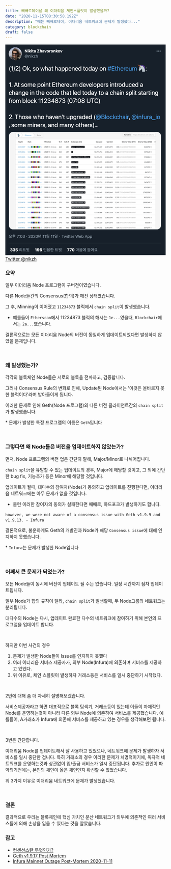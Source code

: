 ```yaml
---
title: 빼빼로데이날 왜 이더리움 체인스플릿이 발생했을까?
date: "2020-11-15T08:30:58.192Z"
description: "때는 빼빼로데이, 이더리움 네트워크에 문제가 발생했다..."
category: blockchain
draft: false
---
```



![What happend today on Ethereum](./image1.png) 
[Twitter @nikzh](https://twitter.com/nikzh/status/1326465592841351168)

### 요약

일부 이더리움 Node 프로그램이 구버전이였습니다. 

다른 Node들간의 Consensus(합의)가 깨진 상태였습니다. 

그 후, Minning이 이어졌고 `11234873` 블럭에서 `chain split`이 발생했습니다.

- 예를들어 `Etherscan`에서 11234873 블럭의 해시는 `1e...`였을때, `Blockchair`에서는 `2a...`였습니다.

결론적으로는 모든 이더리움 Node의 버전이 동일하게 업데이트되었다면 발생하지 않았을 문제입니다.

<br>

### 왜 발생했는가?

각각의 블록체인 Node들은 서로의 블록을 전파하고, 검증합니다.

그러나 Consensus Rule의 변화로 인해, Update된 Node에서는 '이것은 올바르지 못한 블럭이다'라며 받아들이게 됩니다.

이러한 문제로 인해 Geth(Node 프로그램)의 다른 버전 클라이언트간의 `chain split`가 발생했습니다.

\* 문제가 발생한 특정 프로그램의 이름은 `Geth`입니다

<br>

### 그렇다면 왜 Node들은 버전을 업데이트하지 않았는가?

먼저, Node 프로그램의 버전 업은 간단히 말해, Major/Minor로 나뉘어집니다.

`chain split`을 유발할 수 있는 업데이트의 경우, Major에 해당할 것이고, 그 외에 간단한 bug fix, 기능추가 등은 Minor에 해당할 것입니다.

업데이트가 될때, 대다수의 참여자(Node)가 동의하고 업데이트를 진행한다면, 이더리움 네트워크에는 아무 문제가 없을 것입니다.
- 물런 이러한 참여자의 동의가 실패한다면 때때로, 하드포크가 발생하기도 합니다.

`however, we were not aware of a consensus issue with Geth v1.9.9 and v1.9.13. - Infura`

결론적으로, 불운하게도 Geth의 개발진과 Node가 해당 `Consensus issue`에 대해 인지하지 못했습니다.

\* `Infura`는 문제가 발생한 Node입니다

<br>

### 어째서 큰 문제가 되었는가?

모든 Node들이 동시에 버전이 업데이트 될 수는 없습니다. 일정 시간까지 점차 업데이트됩니다.

일부 Node가 합의 규칙이 달라, `chain split`가 발생할때, 두 Node그룹의 네트워크는 분리됩니다.

대다수의 Node는 다시, 업데이트 완료한 다수의 네트워크에 참여하기 위해 본인의 프로그램을 업데이트 합니다.

<br>

하지만 이번 사건의 경우 

1. 문제가 발생한 Node들이 Issue를 인지하지 못했다
2. 여러 이더리움 서비스 제공자가, 외부 Node(Infura)에 의존하며 서비스를 제공하고 있었다.
3. 위 이유로, 체인 스플릿이 발생하자 거래소등은 서비스를 일시 중단하기 시작했다. 

<br>

2번에 대해 좀 더 자세히 설명해보겠습니다.

서비스제공자라고 하면 대표적으로 블록 탐색기, 거래소등이 있는데 이들이 자체적인 Node를 운영하는것이 아니라 
다른 외부 Node에 의존하여 서비스를 제공했습니다. 예를들어, A거래소가 Infura에 의존해 서비스를 제공하고 있는 경우를 생각해보면 됩니다.

<br>

3번은 간단합니다.

이더리움 Node를 업데이트해서 잘 사용하고 있었으나, 네트워크에 문제가 발생하자 서비스를 일시 중단한 겁니다. 
특히 거래소의 경우 이러한 문제가 치명적이기에, 독자적 네트워크를 운영하는것과 상관없이 입/출금 서비스가 일시 중단됩니다.
추가로 원인이 파악되기전에는, 본인의 체인이 옳은 체인인지 확신할 수 없었습니다.

위 3가지 이유로 이더리움 네트워크에 문제가 발생했습니다.

<br>

### 결론

결과적으로 우리는 블록체인에 핵심 가치인 분산 네트워크가 외부에 의존적인 여러 서비스들에 의해 손상을 입을 수 있다는 것을 알았습니다.

### 참고

- [컨센선스란 무엇인가?](https://steemit.com/kr/@donekim/consensus-pow-pos-dpos)
- [Geth v1.9.17 Post Mortem](https://gist.github.com/karalabe/e1891c8a99fdc16c4e60d9713c35401f)
- [Infura Mainnet Outage Post-Mortem 2020-11-11](https://blog.infura.io/infura-mainnet-outage-post-mortem-2020-11-11/?fbclid=IwAR1kQUxmCIuRnWPB9x5BjfiWe0G1DgYQIE8y4Q73yAJ8tkCpwtNJOI6hRR0)

